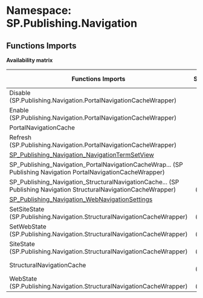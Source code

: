 # Namespace: SP.Publishing.Navigation

## Functions Imports

**Availability matrix**

Functions Imports | SPO | SP 2019 | SP 2016 | SP 2013
----------|:---:|:-------:|:-------:|:-------:
Disable (SP.Publishing.Navigation.PortalNavigationCacheWrapper) | ✅ | ❌ | ❌ | ❌
Enable (SP.Publishing.Navigation.PortalNavigationCacheWrapper) | ✅ | ❌ | ❌ | ❌
PortalNavigationCache | ✅ | ❌ | ❌ | ❌
Refresh (SP.Publishing.Navigation.PortalNavigationCacheWrapper) | ✅ | ❌ | ❌ | ❌
[SP_Publishing_Navigation_NavigationTermSetView](./Functions/SP_Publishing_Navigation_NavigationTermSetView.md) | ❌ | ❌ | ❌ | ✅
<span title="SP_Publishing_Navigation_PortalNavigationCacheWrapper">SP_Publishing_Navigation_PortalNavigationCacheWrap...</span> (SP Publishing Navigation PortalNavigationCacheWrapper) | ✅ | ❌ | ❌ | ❌
<span title="SP_Publishing_Navigation_StructuralNavigationCacheWrapper">SP_Publishing_Navigation_StructuralNavigationCache...</span> (SP Publishing Navigation StructuralNavigationCacheWrapper) | ✅ (❌) | ❌ | ❌ | ❌
[SP_Publishing_Navigation_WebNavigationSettings](./Functions/SP_Publishing_Navigation_WebNavigationSettings.md) | ❌ | ❌ | ❌ | ✅
SetSiteState (SP.Publishing.Navigation.StructuralNavigationCacheWrapper) | ✅ (❌) | ❌ | ❌ | ❌
SetWebState (SP.Publishing.Navigation.StructuralNavigationCacheWrapper) | ✅ (❌) | ❌ | ❌ | ❌
SiteState (SP.Publishing.Navigation.StructuralNavigationCacheWrapper) | ✅ (❌) | ❌ | ❌ | ❌
StructuralNavigationCache | ✅ (❌) | ❌ | ❌ | ❌
WebState (SP.Publishing.Navigation.StructuralNavigationCacheWrapper) | ✅ (❌) | ❌ | ❌ | ❌